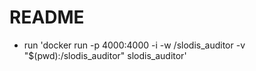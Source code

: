 # README

* run 'docker run -p 4000:4000 -i -w /slodis_auditor -v "$(pwd):/slodis_auditor" slodis_auditor'
